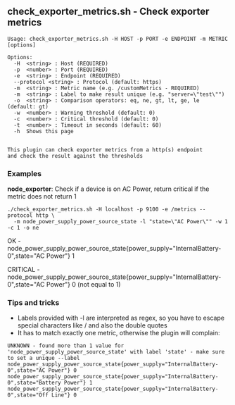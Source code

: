 ## check_exporter_metrics.sh - Check exporter metrics
```
Usage: check_exporter_metrics.sh -H HOST -p PORT -e ENDPOINT -m METRIC [options]

Options:
  -H  <string> : Host (REQUIRED)
  -p  <number> : Port (REQUIRED)
  -e  <string> : Endpoint (REQUIRED)
  --protocol <string> : Protocol (default: https)
  -m  <string> : Metric name (e.g. /customMetrics - REQUIRED)
  -m  <string> : Label to make result unique (e.g. "server=\"test\"")
  -o  <string> : Comparison operators: eq, ne, gt, lt, ge, le (default: gt)
  -w  <number> : Warning threshold (default: 0)
  -c  <number> : Critical threshold (default: 0)
  -t  <number> : Timeout in seconds (default: 60)
  -h  Shows this page


This plugin can check exporter metrics from a http(s) endpoint
and check the result against the thresholds
```

### Examples

**node_exporter**: Check if a device is on AC Power, return critical if the metric does not return 1
```
./check_exporter_metrics.sh -H localhost -p 9100 -e /metrics --protocol http \
  -m node_power_supply_power_source_state -l "state=\"AC Power\"" -w 1 -c 1 -o ne
```
OK - node_power_supply_power_source_state{power_supply="InternalBattery-0",state="AC Power"} 1

CRITICAL - node_power_supply_power_source_state{power_supply="InternalBattery-0",state="AC Power"} 0 (not equal to 1)

### Tips and tricks
- Labels provided with -l are interpreted as regex, so you have to escape special characters like / and also the double quotes
- It has to match exactly one metric, otherwise the plugin will complain:
```
UNKNOWN - found more than 1 value for 'node_power_supply_power_source_state' with label 'state' - make sure to set a unique --label
node_power_supply_power_source_state{power_supply="InternalBattery-0",state="AC Power"} 0
node_power_supply_power_source_state{power_supply="InternalBattery-0",state="Battery Power"} 1
node_power_supply_power_source_state{power_supply="InternalBattery-0",state="Off Line"} 0
```

